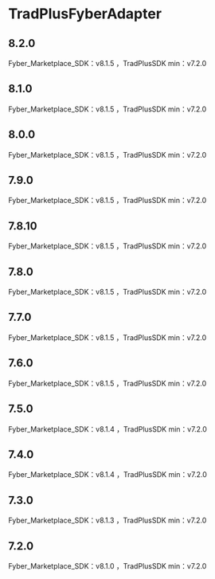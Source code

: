 # TradPlusFyberAdapter

## 8.2.0

Fyber_Marketplace_SDK：v8.1.5 ，TradPlusSDK min：v7.2.0

## 8.1.0

Fyber_Marketplace_SDK：v8.1.5 ，TradPlusSDK min：v7.2.0

## 8.0.0

Fyber_Marketplace_SDK：v8.1.5 ，TradPlusSDK min：v7.2.0

## 7.9.0

Fyber_Marketplace_SDK：v8.1.5 ，TradPlusSDK min：v7.2.0

## 7.8.10

Fyber_Marketplace_SDK：v8.1.5 ，TradPlusSDK min：v7.2.0

## 7.8.0

Fyber_Marketplace_SDK：v8.1.5 ，TradPlusSDK min：v7.2.0

## 7.7.0

Fyber_Marketplace_SDK：v8.1.5 ，TradPlusSDK min：v7.2.0

## 7.6.0

Fyber_Marketplace_SDK：v8.1.5 ，TradPlusSDK min：v7.2.0

## 7.5.0

Fyber_Marketplace_SDK：v8.1.4 ，TradPlusSDK min：v7.2.0

## 7.4.0

Fyber_Marketplace_SDK：v8.1.4 ，TradPlusSDK min：v7.2.0

## 7.3.0

Fyber_Marketplace_SDK：v8.1.3 ，TradPlusSDK min：v7.2.0

## 7.2.0

Fyber_Marketplace_SDK：v8.1.0 ，TradPlusSDK min：v7.2.0